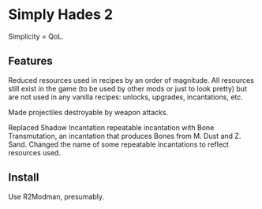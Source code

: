 # Simply Hades 2

Simplicity = QoL.

## Features

Reduced resources used in recipes by an order of magnitude. All resources still exist in the game (to be used by other mods or just to look pretty) but are not used in any vanilla recipes: unlocks, upgrades, incantations, etc.

Made projectiles destroyable by weapon attacks.

Replaced Shadow Incantation repeatable incantation with Bone Transmutation, an incantation that produces Bones from M. Dust and Z. Sand.
Changed the name of some repeatable incantations to reflect resources used.

## Install

Use R2Modman, presumably.
